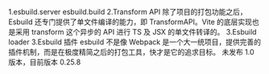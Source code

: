 1.esbuild.server esbuild.build
2.Transform API
除了项目的打包功能之后，Esbuild 还专门提供了单文件编译的能力，即 TransformAPI。Vite 的底层实现也是采用 transform 这个异步的 API 进行 TS 及 JSX 的单文件转译的。
3.Esbuild loader
3.Esbuild 插件
esbuild 不是像 Webpack 是一个大一统项目，提供完善的插件机制，而是在极度精简之后的打包工具，快才是它的追求目标。
未发布 1.0 版本，目前版本 0.25.8
